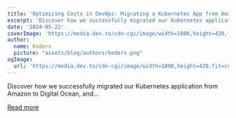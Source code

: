 ```yaml
---
title: 'Optimizing Costs in DevOps: Migrating a Kubernetes App from Amazon to Digital Ocean'
excerpt: 'Discover how we successfully migrated our Kubernetes application from Amazon to Digital Ocean, and...'
date: '2024-05-22'
coverImage: 'https://media.dev.to/cdn-cgi/image/width=1000,height=420,fit=cover,gravity=auto,format=auto/https%3A%2F%2Fdev-to-uploads.s3.amazonaws.com%2Fuploads%2Farticles%2Fnk252s5hrwcfgthpn0jw.png'
author:
  name: Koders
  picture: "assets/blog/authors/koders.png"
ogImage:
  url: 'https://media.dev.to/cdn-cgi/image/width=1000,height=420,fit=cover,gravity=auto,format=auto/https%3A%2F%2Fdev-to-uploads.s3.amazonaws.com%2Fuploads%2Farticles%2Fnk252s5hrwcfgthpn0jw.png'
---
```


Discover how we successfully migrated our Kubernetes application from Amazon to Digital Ocean, and...

[Read more](https://dev.to/fively/optimizing-costs-in-devops-migrating-a-kubernetes-app-from-amazon-to-digital-ocean-3k90)
